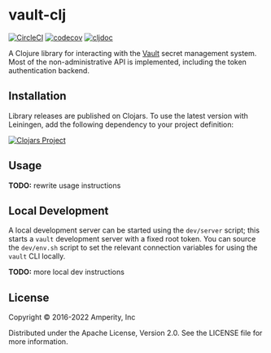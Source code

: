 vault-clj
=========

[![CircleCI](https://circleci.com/gh/amperity/vault-clj.svg?style=shield&circle-token=874076b19570f775bb30fbb0eaa1e605116facf5)](https://circleci.com/gh/amperity/vault-clj)
[![codecov](https://codecov.io/gh/amperity/vault-clj/branch/main/graph/badge.svg)](https://codecov.io/gh/amperity/vault-clj)
[![cljdoc](https://cljdoc.org/badge/com.amperity/vault-clj)](https://cljdoc.org/d/com.amperity/vault-clj/CURRENT)

A Clojure library for interacting with the [Vault](https://vaultproject.io/)
secret management system. Most of the non-administrative API is implemented,
including the token authentication backend.


## Installation

Library releases are published on Clojars. To use the latest version with
Leiningen, add the following dependency to your project definition:

[![Clojars Project](http://clojars.org/com.amperity/vault-clj/latest-version.svg)](http://clojars.org/com.amperity/vault-clj)


## Usage

**TODO:** rewrite usage instructions


## Local Development

A local development server can be started using the `dev/server` script; this
starts a `vault` development server with a fixed root token. You can source the
`dev/env.sh` script to set the relevant connection variables for using the
`vault` CLI locally.

**TODO:** more local dev instructions


## License

Copyright © 2016-2022 Amperity, Inc

Distributed under the Apache License, Version 2.0. See the LICENSE file
for more information.
